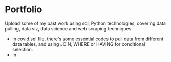# Portfolio
Upload some of my past work using sql, Python technologies, covering data pulling, data viz, data science and web scraping techniques.

* In covid.sql file, there's some essential codes to pull data from different data tables, and using JOIN, WHERE or HAVING for conditional selection.
* In 
